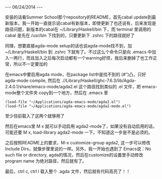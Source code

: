 --- 06/24/2014 ---

安装的话看Summer School那个repository的README，首先cabal update到最新版本，我一开始一直提示说cabal有新版本，即使更新了也还说有，后来发现是路径问题，新版本的cabal在 ~/Library/Haskell/bin 下，而 terminal 里调用的 cabal 是先在 /usr/bin 下找到的，只要更新下 .zshrc 下的路径就好了

同理，想要直接agda-mode setup的话也说agda-mode找不到，加 ~/Library/Haskell/bin 到 .zshrc 下就有了。不过这么个命令只是向 .emacs 中加入一两行，而且加入之后每次启动都有一个warning好烦，我后来删掉了也工作正常，所以不一定要加的

在emacs中要启用agda mode，在package list中是找不到的 (#‵′)凸，只好 agda-mode compile, 然后在 .//Library/Haskell/ghc-7.6.3/lib/Agda-2.4.0.1/share/emacs-mode/agda2.el 这个路径找到类似的 .el 文件，把 emacs-mode整个文件夹 copy到一个地方，然后在 .emacs 里

    (load-file "~/Applications/agda-emacs-mode/agda2.el")
    (load-file "~/Applications/agda-emacs-mode/agda2-mode.el")

至少目前载入了这两个就够用了

然后在emacs里 M x 就可以手动启用 agda2-mode了，如果没有自动启用的话，可能还要 M x, load-library agda2-mode 一下，不知道这一步是不是必须的。

之后按照README上的要求，M-x customize-group agda2, 这一步可以修改 Include Dirs，就像步骤里说的一样。另外，我一开始也遇到了 Emacs说：No such file or directory, agda的情况，然后在customize的设置里手动修改 program name 为绝对路径，然后就有了。


最后，ctrl c, ctrl l 载入整个 .agda 文件，然后就有代码高亮了！！


